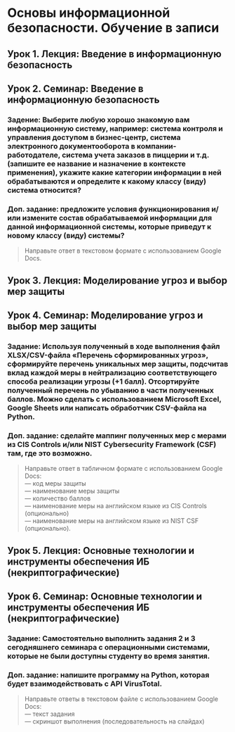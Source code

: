 # Основы информационной безопасности. Обучение в записи

## Урок 1. Лекция: Введение в информационную безопасность

## Урок 2. Семинар: Введение в информационную безопасность

### Задение: Выберите любую хорошо знакомую вам информационную систему, например: система контроля и управления доступом в бизнес-центр, система электронного документооборота в компании-работодателе, система учета заказов в пиццерии и т.д. (запишите ее название и назначение в контексте применения), укажите какие категории информации в ней обрабатываются и определите к какому классу (виду) система относится?

### Доп. задание: предложите условия функционирования и/или измените состав обрабатываемой информации для данной информационной системы, которые приведут к новому классу (виду) системы?

>Направьте ответ в текстовом формате с использованием Google Docs.

## Урок 3. Лекция: Моделирование угроз и выбор мер защиты

## Урок 4. Семинар: Моделирование угроз и выбор мер защиты

### Задание: Используя полученный в ходе выполнения файл XLSX/CSV-файла «Перечень сформированных угроз», сформируйте перечень уникальных мер защиты, подсчитав вклад каждой меры в нейтрализацию соответствующего способа реализации угрозы (+1 балл). Отсортируйте полученный перечень по убыванию в части полученных баллов. Можно сделать с использованием Microsoft Excel, Google Sheets или написать обработчик CSV-файла на Python.

### Доп. задание: сделайте маппинг полученных мер с мерами из CIS Controls и/или NIST Cybersecurity Framework (CSF) там, где это возможно.

>Направьте ответ в табличном формате с использованием Google Docs:  
— код меры защиты  
— наименование меры защиты  
— количество баллов  
— наименование меры на английском языке из CIS Controls (опционально)  
— наименование меры на английском языке из NIST CSF (опционально).  

## Урок 5. Лекция: Основные технологии и инструменты обеспечения ИБ (некриптографические)

## Урок 6. Семинар: Основные технологии и инструменты обеспечения ИБ (некриптографические)

### Задание: Самостоятельно выполнить задания 2 и 3 сегодняшнего семинара с операционными системами, которые не были доступны студенту во время занятия.

### Доп. задание: напишите программу на Python, которая будет взаимодействовать с API VirusTotal.

>Направьте ответы в текстовом файле с использованием Google Docs:  
— текст задания  
— скриншот выполнения (последовательность на слайдах)  
